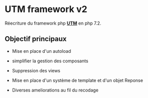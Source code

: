 UTM framework v2
========================

Réecriture du framework php [**UTM**][1] en php 7.2.

Objectif principaux
-------------------

  * Mise en place d'un autoload
  
  * simplifier la gestion des composants
  
  * Suppression des views
  
  * Mise en place d'un système de template et d'un objet Reponse
  
  * Diverses ameliorations au fil du recodage

[1]:  https://github.com/Dizagn/utm

